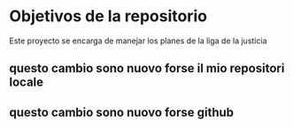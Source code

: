 # Objetivos de la repositorio

Este proyecto se encarga de manejar los planes de la liga de la justicia


## questo cambio sono nuovo forse il mio repositori locale
## questo cambio sono nuovo forse github
